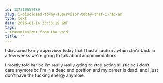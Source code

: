 ```yaml
---
id: 137310652489
slug: i-disclosed-to-my-supervisor-today-that-i-had-an
type: text
date: 2016-01-14 23:33:19 GMT
tags:
- transmissions from the void
title: ''
---
```

I disclosed to my supervisor today that I had an autism. when she's back in a few weeks we're going to talk about accommodations. 

I mostly told her bc i'm really really going to stop acting allistic bc i don't care anymore bc i'm in a dead end position and my career is dead. and I just don't have the fucking energy anymore.